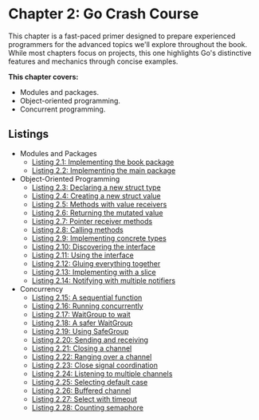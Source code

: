 # Chapter 2: Go Crash Course

This chapter is a fast-paced primer designed to prepare experienced programmers for the advanced topics we'll explore throughout the book. While most chapters focus on projects, this one highlights Go's distinctive features and mechanics through concise examples.

**This chapter covers:**

- Modules and packages.
- Object-oriented programming.
- Concurrent programming.

## Listings

- Modules and Packages
  - [Listing 2.1: Implementing the book package](listing-01-implementing-the-book-package.md)
  - [Listing 2.2: Implementing the main package](listing-02-implementing-the-main-package.md)
- Object-Oriented Programming
  - [Listing 2.3: Declaring a new struct type](listing-03-declaring-a-new-struct-type.md)
  - [Listing 2.4: Creating a new struct value](listing-04-creating-a-new-struct-value.md)
  - [Listing 2.5: Methods with value receivers](listing-05-methods-with-value-receivers.md)
  - [Listing 2.6: Returning the mutated value](listing-06-returning-the-mutated-value.md)
  - [Listing 2.7: Pointer receiver methods](listing-07-pointer-receiver-methods.md)
  - [Listing 2.8: Calling methods](listing-08-calling-methods.md)
  - [Listing 2.9: Implementing concrete types](listing-09-implementing-concrete-types.md)
  - [Listing 2.10: Discovering the interface](listing-10-discovering-the-interface.md)
  - [Listing 2.11: Using the interface](listing-11-using-the-interface.md)
  - [Listing 2.12: Gluing everything together](listing-12-gluing-everything-together.md)
  - [Listing 2.13: Implementing with a slice](listing-13-implementing-with-a-slice.md)
  - [Listing 2.14: Notifying with multiple notifiers](listing-14-notifying-with-multiple-notifiers.md)
- Concurrency
  - [Listing 2.15: A sequential function](listing-15-a-sequential-function.md)
  - [Listing 2.16: Running concurrently](listing-16-running-concurrently.md)
  - [Listing 2.17: WaitGroup to wait](listing-17-waitgroup-to-wait.md)
  - [Listing 2.18: A safer WaitGroup](listing-18-a-safer-waitgroup.md)
  - [Listing 2.19: Using SafeGroup](listing-19-using-safegroup.md)
  - [Listing 2.20: Sending and receiving](listing-20-sending-and-receiving.md)
  - [Listing 2.21: Closing a channel](listing-21-closing-a-channel.md)
  - [Listing 2.22: Ranging over a channel](listing-22-ranging-over-a-channel.md)
  - [Listing 2.23: Close signal coordination](listing-23-close-signal-coordination.md)
  - [Listing 2.24: Listening to multiple channels](listing-24-listening-to-multiple-channels.md)
  - [Listing 2.25: Selecting default case](listing-25-selecting-default-case.md)
  - [Listing 2.26: Buffered channel](listing-26-buffered-channel.md)
  - [Listing 2.27: Select with timeout](listing-27-select-with-timeout.md)
  - [Listing 2.28: Counting semaphore](listing-28-counting-semaphore.md)
